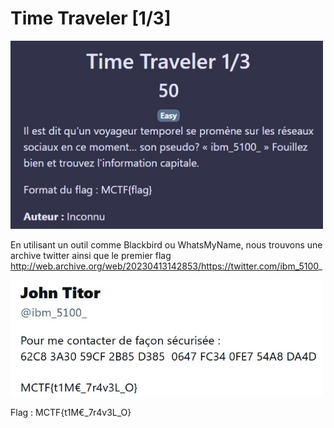 # Time Traveler [1/3]
<img alt="énoncé du challenge" src="enonce.jpg" width=500>

En utilisant un outil comme Blackbird ou WhatsMyName, nous trouvons une archive twitter ainsi que le premier flag
http://web.archive.org/web/20230413142853/https://twitter.com/ibm_5100_

<img alt="flag" src="flag.jpg" width=500>

Flag : MCTF{t1M€_7r4v3L_O}
